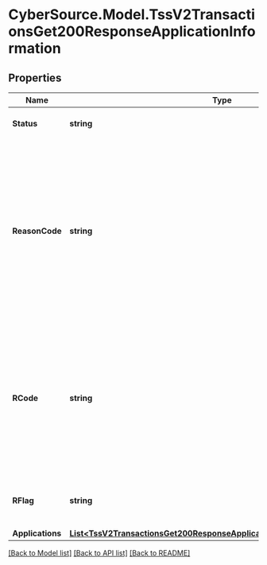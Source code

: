 # CyberSource.Model.TssV2TransactionsGet200ResponseApplicationInformation
## Properties

Name | Type | Description | Notes
------------ | ------------- | ------------- | -------------
**Status** | **string** | The status of the submitted transaction. | [optional] 
**ReasonCode** | **string** | Indicates the reason why a request succeeded or failed and possible action to take if a request fails.  For details, see the appendix of reason codes in the documentation for the relevant payment method.  | [optional] 
**RCode** | **string** | Indicates whether the service request was successful. Possible values:  - &#x60;-1&#x60;: An error occurred. - &#x60;0&#x60;: The request was declined. - &#x60;1&#x60;: The request was successful.  | [optional] 
**RFlag** | **string** | One-word description of the result of the application.  | [optional] 
**Applications** | [**List&lt;TssV2TransactionsGet200ResponseApplicationInformationApplications&gt;**](TssV2TransactionsGet200ResponseApplicationInformationApplications.md) |  | [optional] 

[[Back to Model list]](../README.md#documentation-for-models) [[Back to API list]](../README.md#documentation-for-api-endpoints) [[Back to README]](../README.md)

